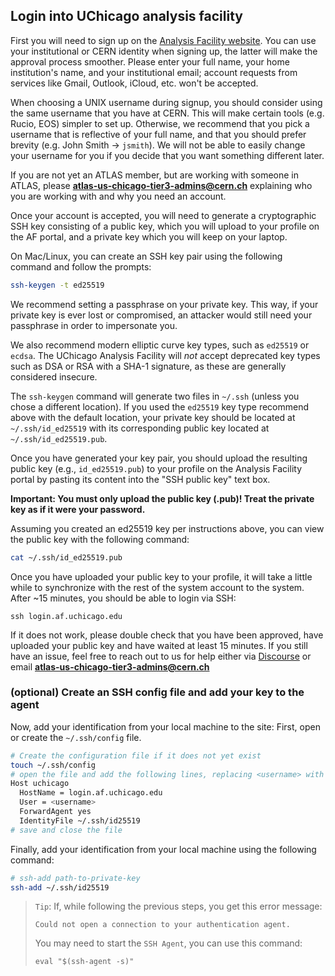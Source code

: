 ## Login into UChicago analysis facility

First you will need to sign up on the [Analysis Facility
website](https://af.uchicago.edu/). You can use your institutional or CERN
identity when signing up, the latter will make the approval process smoother.
Please enter your full name, your home institution's name, and your
institutional email; account requests from services like Gmail, Outlook,
iCloud, etc. won't be accepted. 

When choosing a UNIX username during signup, you should consider using the same
username that you have at CERN. This will make certain tools (e.g. Rucio, EOS)
simpler to set up. Otherwise, we recommend that you pick a username that is
reflective of your full name, and that you should prefer brevity (e.g. John
Smith -> `jsmith`). We will not be able to easily change your username for you
if you decide that you want something different later.

If you are not yet an ATLAS member, but are working with someone in ATLAS,
please **atlas-us-chicago-tier3-admins@cern.ch** explaining who you are working
with and why you need an account.

Once your account is accepted, you will need to generate a cryptographic SSH
key consisting of a public key, which you will upload to your profile on the AF
portal, and a private key which you will keep on your laptop.

On Mac/Linux, you can create an SSH key pair using the following command and
follow the prompts:

```sh
ssh-keygen -t ed25519
```

We recommend setting a passphrase on your private key. This way, if your
private key is ever lost or compromised, an attacker would still need your
passphrase in order to impersonate you.

We also recommend modern elliptic curve key types, such as `ed25519` or
`ecdsa`. The UChicago Analysis Facility will *not* accept deprecated key types
such as DSA or RSA with a SHA-1 signature, as these are generally considered
insecure.

The `ssh-keygen` command will generate two files in `~/.ssh` (unless you chose
a different location). If you used the `ed25519` key type recommend above with
the default location, your private key should be located at `~/.ssh/id_ed25519`
with its corresponding public key located at `~/.ssh/id_ed25519.pub`.

Once you have generated your key pair, you should upload the resulting public
key (e.g., `id_ed25519.pub`) to your profile on the Analysis Facility portal
by pasting its content into the "SSH public key" text box.

**Important: You must only upload the public key (.pub)! Treat the private key
as if it were your password.**

Assuming you created an ed25519 key per instructions above, you can view the
public key with the following command:

```sh
cat ~/.ssh/id_ed25519.pub
```

Once you have uploaded your public key to your profile, it will take a little
while to synchronize with the rest of the system account to the system. After
~15 minutes, you should be able to login via SSH:
```
ssh login.af.uchicago.edu
```

If it does not work, please double check that you have been approved, have
uploaded your public key and have waited at least 15 minutes. If you still have
an issue, feel free to reach out to us for help either via
[Discourse](https://atlas-talk.sdcc.bnl.gov/) or email
**atlas-us-chicago-tier3-admins@cern.ch**

### (optional) Create an SSH config file and add your key to the agent 

Now, add your identification from your local machine to the site:
First, open or create the `~/.ssh/config` file.

```sh
# Create the configuration file if it does not yet exist
touch ~/.ssh/config
# open the file and add the following lines, replacing <username> with your username:
Host uchicago
  HostName = login.af.uchicago.edu
  User = <username> 
  ForwardAgent yes
  IdentityFile ~/.ssh/id25519
# save and close the file
```

Finally, add your identification from your local machine using the following command:

```sh
# ssh-add path-to-private-key 
ssh-add ~/.ssh/id25519
```

> `Tip`: If, while following the previous steps, you get this error message:  
> 
>     Could not open a connection to your authentication agent.
> You may need to start the `SSH Agent`, you can use this command:  
>    ```
>    eval "$(ssh-agent -s)"
>    ```   
